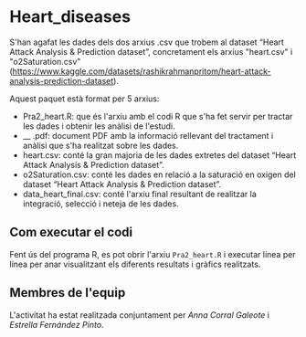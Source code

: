 # Heart_diseases

S'han agafat les dades dels dos arxius .csv que trobem al dataset “Heart Attack Analysis & Prediction dataset”, concretament els arxius "heart.csv" i "o2Saturation.csv" (https://www.kaggle.com/datasets/rashikrahmanpritom/heart-attack-analysis-prediction-dataset).

Aquest paquet està format per 5 arxius:

- Pra2_heart.R: que és l'arxiu amb el codi R que s'ha fet servir per tractar les dades i obtenir les anàlisi de l'estudi.
- __ .pdf: document PDF amb la informació rellevant del tractament i anàlisi que s'ha realitzat sobre les dades.
- heart.csv: conté la gran majoria de les dades extretes del dataset “Heart Attack Analysis & Prediction dataset”.
- o2Saturation.csv: conté les dades en relació a la saturació en oxigen del dataset “Heart Attack Analysis & Prediction dataset”.
- data_heart_final.csv: conté l'arxiu final resultant de realitzar la integració, selecció i neteja de les dades.

## Com executar el codi
Fent ús del programa R, es pot obrir l'arxiu `Pra2_heart.R` i executar línea per línea per anar visualitzant els diferents resultats i gràfics realitzats.

## Membres de l'equip
L'activitat ha estat realitzada conjuntament per *Anna Corral Galeote* i *Estrella Fernández Pinto*.
